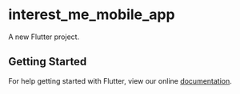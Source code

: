 # interest_me_mobile_app

A new Flutter project.

## Getting Started

For help getting started with Flutter, view our online
[documentation](https://flutter.io/).
